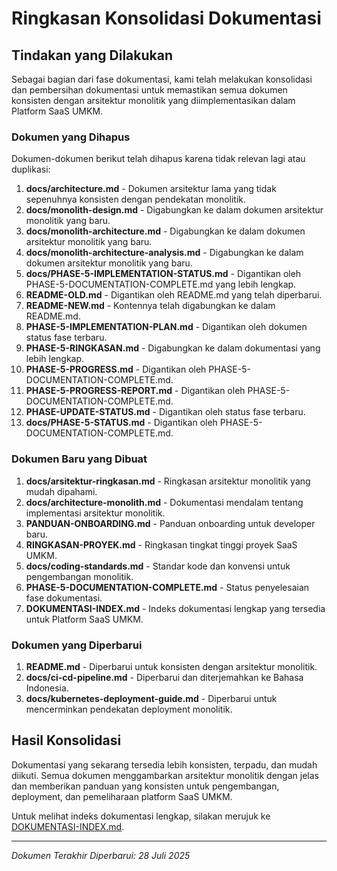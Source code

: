 # Ringkasan Konsolidasi Dokumentasi

## Tindakan yang Dilakukan

Sebagai bagian dari fase dokumentasi, kami telah melakukan konsolidasi dan pembersihan dokumentasi untuk memastikan semua dokumen konsisten dengan arsitektur monolitik yang diimplementasikan dalam Platform SaaS UMKM.

### Dokumen yang Dihapus

Dokumen-dokumen berikut telah dihapus karena tidak relevan lagi atau duplikasi:

1. **docs/architecture.md** - Dokumen arsitektur lama yang tidak sepenuhnya konsisten dengan pendekatan monolitik.
2. **docs/monolith-design.md** - Digabungkan ke dalam dokumen arsitektur monolitik yang baru.
3. **docs/monolith-architecture.md** - Digabungkan ke dalam dokumen arsitektur monolitik yang baru.
4. **docs/monolith-architecture-analysis.md** - Digabungkan ke dalam dokumen arsitektur monolitik yang baru.
5. **docs/PHASE-5-IMPLEMENTATION-STATUS.md** - Digantikan oleh PHASE-5-DOCUMENTATION-COMPLETE.md yang lebih lengkap.
6. **README-OLD.md** - Digantikan oleh README.md yang telah diperbarui.
7. **README-NEW.md** - Kontennya telah digabungkan ke dalam README.md.
8. **PHASE-5-IMPLEMENTATION-PLAN.md** - Digantikan oleh dokumen status fase terbaru.
9. **PHASE-5-RINGKASAN.md** - Digabungkan ke dalam dokumentasi yang lebih lengkap.
10. **PHASE-5-PROGRESS.md** - Digantikan oleh PHASE-5-DOCUMENTATION-COMPLETE.md.
11. **PHASE-5-PROGRESS-REPORT.md** - Digantikan oleh PHASE-5-DOCUMENTATION-COMPLETE.md.
12. **PHASE-UPDATE-STATUS.md** - Digantikan oleh status fase terbaru.
13. **docs/PHASE-5-STATUS.md** - Digantikan oleh PHASE-5-DOCUMENTATION-COMPLETE.md.

### Dokumen Baru yang Dibuat

1. **docs/arsitektur-ringkasan.md** - Ringkasan arsitektur monolitik yang mudah dipahami.
2. **docs/architecture-monolith.md** - Dokumentasi mendalam tentang implementasi arsitektur monolitik.
3. **PANDUAN-ONBOARDING.md** - Panduan onboarding untuk developer baru.
4. **RINGKASAN-PROYEK.md** - Ringkasan tingkat tinggi proyek SaaS UMKM.
5. **docs/coding-standards.md** - Standar kode dan konvensi untuk pengembangan monolitik.
6. **PHASE-5-DOCUMENTATION-COMPLETE.md** - Status penyelesaian fase dokumentasi.
7. **DOKUMENTASI-INDEX.md** - Indeks dokumentasi lengkap yang tersedia untuk Platform SaaS UMKM.

### Dokumen yang Diperbarui

1. **README.md** - Diperbarui untuk konsisten dengan arsitektur monolitik.
2. **docs/ci-cd-pipeline.md** - Diperbarui dan diterjemahkan ke Bahasa Indonesia.
3. **docs/kubernetes-deployment-guide.md** - Diperbarui untuk mencerminkan pendekatan deployment monolitik.

## Hasil Konsolidasi

Dokumentasi yang sekarang tersedia lebih konsisten, terpadu, dan mudah diikuti. Semua dokumen menggambarkan arsitektur monolitik dengan jelas dan memberikan panduan yang konsisten untuk pengembangan, deployment, dan pemeliharaan platform SaaS UMKM.

Untuk melihat indeks dokumentasi lengkap, silakan merujuk ke [DOKUMENTASI-INDEX.md](/DOKUMENTASI-INDEX.md).

---

_Dokumen Terakhir Diperbarui: 28 Juli 2025_
